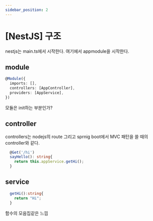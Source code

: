 ```yaml
---
sidebar_position: 2
---
```


# [NestJS] 구조

nestjs는 main.ts에서 시작한다. 여기에서 appmodule을 시작한다.

## module

```typescript
@Module({
  imports: [],
  controllers: [AppController],
  providers: [AppService],
})
```

모듈은 init하는 부분인가?

## controller

controllers는 nodejs의 route 그리고 sprnig boot에서 MVC 패턴을 쓸 때의 controller와 같다.

```typescript
  @Get('/hi')
  sayHello(): string{
    return this.appService.getHi();
  }
```

## service

```typescript
  getHi():string{
    return "Hi";
  }
```

함수의 모음집같은 느낌
